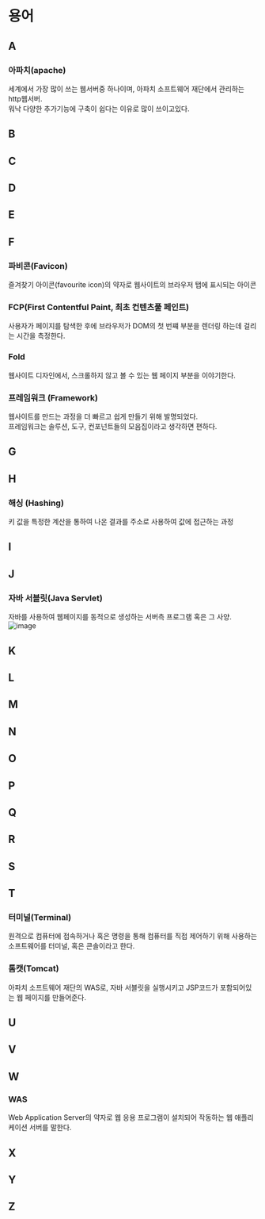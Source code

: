 # 용어
## A
### 아파치(apache)
세계에서 가장 많이 쓰는 웹서버중 하나이며, 아파치 소프트웨어 재단에서 관리하는 http웹서버.  
워낙 다양한 추가기능에 구축이 쉽다는 이유로 많이 쓰이고있다.

## B

## C

## D

## E

## F
### 파비콘(Favicon)
즐겨찾기 아이콘(favourite icon)의 약자로 웹사이트의 브라우저 탭에 표시되는 아이콘

### FCP(First Contentful Paint, 최초 컨텐츠풀 페인트)
사용자가 페이지를 탐색한 후에 브라우저가 DOM의 첫 번쨰 부분을 렌더링 하는데 걸리는 시간을 측정한다.

### Fold
웹사이트 디자인에서, 스크롤하지 않고 볼 수 있는 웹 페이지 부분을 이야기한다.  

### 프레임워크 (Framework)
웹사이트를 만드는 과정을 더 빠르고 쉽게 만들기 위해 발명되었다.  
프레임워크는 솔루션, 도구, 컨포넌트들의 모음집이라고 생각하면 편하다.  
## G

## H
### 해싱 (Hashing)
키 값을 특정한 계산을 통하여 나온 결과를 주소로 사용하여 값에 접근하는 과정
## I

## J
### 자바 서블릿(Java Servlet)
자바를 사용하여 웹페이지를 동적으로 생성하는 서버측 프로그램 혹은 그 사양.  
![image](https://github.com/mini-aron/IL/assets/105274015/61e480fe-a615-4d21-bc81-3ac4762c5e90)
## K

## L

## M

## N

## O

## P

## Q

## R

## S

## T
### 터미널(Terminal)
원격으로 컴퓨터에 접속하거나 혹은 명령을 통해 컴퓨터를 직접 제어하기 위해 사용하는 소프트웨어를 터미널, 혹은 콘솔이라고 한다.

### 톰캣(Tomcat)
아파치 소프트웨어 재단의 WAS로, 자바 서블릿을 실행시키고 JSP코드가 포함되어있는 웹 페이지를 만들어준다.
## U

## V

## W
### WAS
Web Application Server의 약자로 웹 응용 프로그램이 설치되어 작동하는 웹 애플리케이션 서버를 말한다.
## X

## Y

## Z

